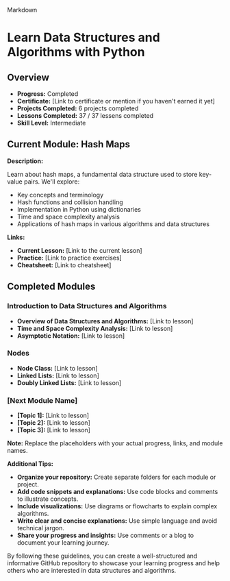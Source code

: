 Markdown
# Learn Data Structures and Algorithms with Python

## Overview

* **Progress:** Completed
* **Certificate:** [Link to certificate or mention if you haven't earned it yet]
* **Projects Completed:** 6 projects completed
* **Lessons Completed:** 37 / 37 lessens completed
* **Skill Level:** Intermediate


## Current Module: Hash Maps

**Description:**

Learn about hash maps, a fundamental data structure used to store key-value pairs. We'll explore:

* Key concepts and terminology
* Hash functions and collision handling
* Implementation in Python using dictionaries
* Time and space complexity analysis
* Applications of hash maps in various algorithms and data structures

**Links:**

* **Current Lesson:** [Link to the current lesson]
* **Practice:** [Link to practice exercises]
* **Cheatsheet:** [Link to cheatsheet]

## Completed Modules

### Introduction to Data Structures and Algorithms

* **Overview of Data Structures and Algorithms:** [Link to lesson]
* **Time and Space Complexity Analysis:** [Link to lesson]
* **Asymptotic Notation:** [Link to lesson]

### Nodes

* **Node Class:** [Link to lesson]
* **Linked Lists:** [Link to lesson]
* **Doubly Linked Lists:** [Link to lesson]

### [Next Module Name]

* **[Topic 1]:** [Link to lesson]
* **[Topic 2]:** [Link to lesson]
* **[Topic 3]:** [Link to lesson]

**Note:** Replace the placeholders with your actual progress, links, and module names.

**Additional Tips:**

* **Organize your repository:** Create separate folders for each module or project.
* **Add code snippets and explanations:** Use code blocks and comments to illustrate concepts.
* **Include visualizations:** Use diagrams or flowcharts to explain complex algorithms.
* **Write clear and concise explanations:** Use simple language and avoid technical jargon.
* **Share your progress and insights:** Use comments or a blog to document your learning journey.

By following these guidelines, you can create a well-structured and informative GitHub repository to showcase your learning progress and help others who are interested in data structures and algorithms.